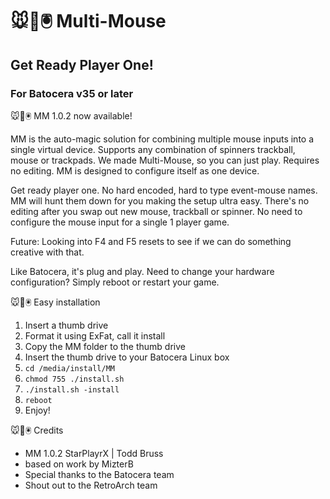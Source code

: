 # 🐭👾🖲️ Multi-Mouse
## Get Ready Player One!
### For Batocera v35 or later

🐭👾🖲️ MM 1.0.2 now available!

MM is the auto-magic solution for combining multiple mouse inputs into a single virtual device. Supports any combination of spinners trackball, mouse or trackpads. We made Multi-Mouse, so you can just play. Requires no editing. MM is designed to configure itself as one device.

Get ready player one. No hard encoded, hard to type event-mouse names. MM will hunt them down for you making the setup ultra easy. There's no editing after you swap out new mouse, trackball or spinner. No need to configure the mouse input for a single 1 player game.

Future: Looking into F4 and F5 resets to see if we can do something creative with that.
 
Like Batocera, it's plug and play. Need to change your hardware configuration? Simply reboot or restart your game.

🐭👾🖲️ Easy installation

1.  Insert a thumb drive
2.  Format it using ExFat, call it install
3.  Copy the MM folder to the thumb drive
4.  Insert the thumb drive to your Batocera Linux box
5.  `cd /media/install/MM`
6.  `chmod 755 ./install.sh`
7.  `./install.sh -install`
8.  `reboot`
9.  Enjoy!

🐭👾🖲️ Credits

* MM 1.0.2 StarPlayrX | Todd Bruss
* based on work by MizterB
* Special thanks to the Batocera team
* Shout out to the RetroArch team
